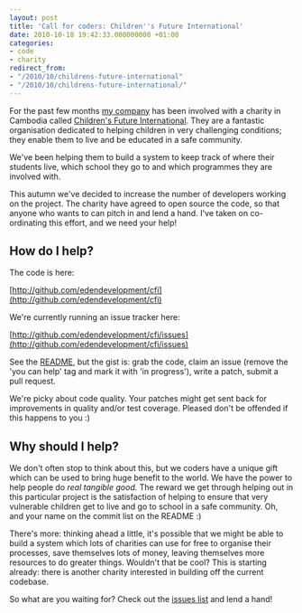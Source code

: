 ```yaml
---
layout: post
title: 'Call for coders: Children''s Future International'
date: 2010-10-18 19:42:33.000000000 +01:00
categories:
- code
- charity
redirect_from:
- "/2010/10/childrens-future-international"
- "/2010/10/childrens-future-international/"
---
```

For the past few months [my company](http://edendevelopment.co.uk) has been involved with a charity in Cambodia called [Children's Future International](http://www.childrensfutureinternational.org/). They are a fantastic organisation dedicated to helping children in very challenging conditions; they enable them to live and be educated in a safe community. 

We've been helping them to build a system to keep track of where their students live, which school they go to and which programmes they are involved with.

This autumn we've decided to increase the number of developers working on the project. The charity have agreed to open source the code, so that anyone who wants to can pitch in and lend a hand. I've taken on co-ordinating this effort, and we need your help!

## How do I help?

The code is here:

[http://github.com/edendevelopment/cfi](http://github.com/edendevelopment/cfi)

We're currently running an issue tracker here:

[http://github.com/edendevelopment/cfi/issues](http://github.com/edendevelopment/cfi/issues)

See the [README](http://github.com/edendevelopment/cfi/blob/master/README.textile), but the gist is: grab the code, claim an issue (remove the 'you can help' tag and mark it with 'in progress'), write a patch, submit a pull request.

We're picky about code quality. Your patches might get sent back for improvements in quality and/or test coverage. Pleased don't be offended if this happens to you :)

## Why should I help?

We don't often stop to think about this, but we coders have a unique gift which can be used to bring huge benefit to the world. We have the power to help people do _real tangible good._ The reward we get through helping out in this particular project is the satisfaction of helping to ensure that very vulnerable children get to live and go to school in a safe community. Oh, and your name on the commit list on the README :)

There's more: thinking ahead a little, it's possible that we might be able to build a system which lots of charities can use for free to organise their processes, save themselves lots of money, leaving themselves more resources to do greater things. Wouldn't that be cool? This is starting already: there is another charity interested in building off the current codebase.

So what are you waiting for? Check out the [issues list](http://github.com/edendevelopment/cfi/issues/) and lend a hand!

